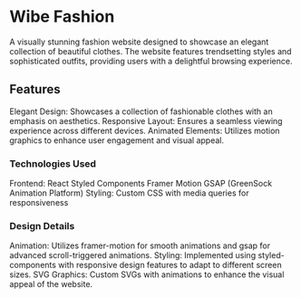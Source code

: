 # Wibe Fashion

A visually stunning fashion website designed to showcase an elegant collection of beautiful clothes. The website features trendsetting styles and sophisticated outfits, providing users with a delightful browsing experience.

## Features

Elegant Design: Showcases a collection of fashionable clothes with an emphasis on aesthetics.
Responsive Layout: Ensures a seamless viewing experience across different devices.
Animated Elements: Utilizes motion graphics to enhance user engagement and visual appeal.

### Technologies Used

Frontend:
React
Styled Components
Framer Motion
GSAP (GreenSock Animation Platform)
Styling:
Custom CSS with media queries for responsiveness

### Design Details

Animation: Utilizes framer-motion for smooth animations and gsap for advanced scroll-triggered animations.
Styling: Implemented using styled-components with responsive design features to adapt to different screen sizes.
SVG Graphics: Custom SVGs with animations to enhance the visual appeal of the website.
